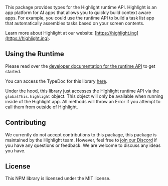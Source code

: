 This package provides types for the Highlight runtime API. Highlight is an app platform for AI apps that allows you to quickly build context aware apps. For example, you could use the runtime API to build a task list app that automatically assembles tasks based on your screen contents.

Learn more about Highlight at our website: [https://highlight.ing](https://highlight.ing).

## Using the Runtime

Please read over the [developer documentation for the runtime API](https://docs.highlight.ing/learn/developers/runtime-api) to get started.

You can access the TypeDoc for this library [here](https://highlight-ing.github.io/highlight/app-runtime/).

Under the hood, this library just accesses the Highlight runtime API via the `globalThis.highlight` object. This object will only be available when running inside of the Highlight app. All methods will throw an Error if you attempt to call them from outside of Highlight.

## Contributing

We currently do not accept contributions to this package, this package is maintained by the Highlight team. However, feel free to [join our Discord](https://discord.gg/hlai) if you have any questions or feedback. We are welcome to discuss any ideas you have.

## License

This NPM library is licensed under the MIT license.
